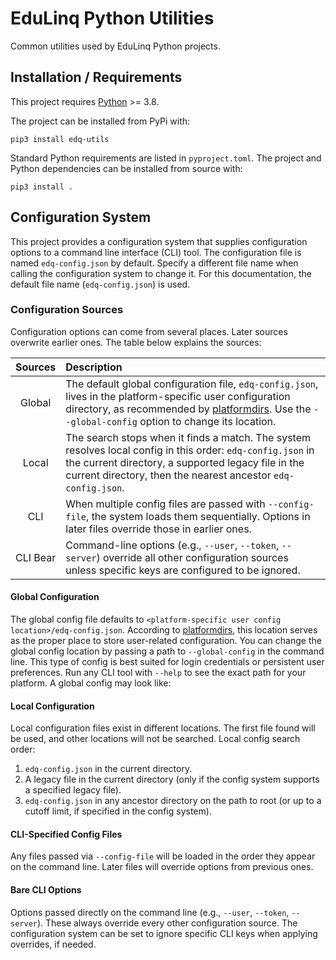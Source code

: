 # EduLinq Python Utilities

Common utilities used by EduLinq Python projects.

## Installation / Requirements

This project requires [Python](https://www.python.org/) >= 3.8.

The project can be installed from PyPi with:
```
pip3 install edq-utils
```

Standard Python requirements are listed in `pyproject.toml`.
The project and Python dependencies can be installed from source with:
```
pip3 install .
```

## Configuration System

This project provides a configuration system that supplies configuration options to a command line interface (CLI) tool.
The configuration file is named `edq-config.json` by default. Specify a different file name when calling the configuration system to change it.
For this documentation, the default file name (`edq-config.json`) is used.

### Configuration Sources

Configuration options can come from several places. Later sources overwrite earlier ones. The table below explains the sources:

| Sources | Description |
| :-------: | :----------- |
| Global | The default global configuration file, `edq-config.json`, lives in the platform-specific user configuration directory, as recommended by [platformdirs](https://github.com/tox-dev/platformdirs). Use the `--global-config` option to change its location.|
| Local | The search stops when it finds a match. The system resolves local config in this order: `edq-config.json` in the current directory, a supported legacy file in the current directory, then the nearest ancestor `edq-config.json`.|
| CLI | When multiple config files are passed with `--config-file`, the system loads them sequentially. Options in later files override those in earlier ones.|
| CLI Bear | Command-line options (e.g., `--user`, `--token`, `--server`) override all other configuration sources unless specific keys are configured to be ignored.|

#### Global Configuration

The global config file defaults to `<platform-specific user config location>/edq-config.json`.
According to [platformdirs](https://github.com/tox-dev/platformdirs), this location serves as the proper place to store user-related configuration.
You can change the global config location by passing a path to `--global-config` in the command line.
This type of config is best suited for login credentials or persistent user preferences.
Run any CLI tool with `--help` to see the exact path for your platform.
A global config may look like:

#### Local Configuration

Local configuration files exist in different locations.
The first file found will be used, and other locations will not be searched.
Local config search order:
1. `edq-config.json` in the current directory.
2. A legacy file in the current directory (only if the config system supports a specified legacy file).
3. `edq-config.json` in any ancestor directory on the path to root (or up to a cutoff limit, if specified in the config system).

#### CLI-Specified Config Files

Any files passed via `--config-file` will be loaded in the order they appear on the command line.
Later files will override options from previous ones.

#### Bare CLI Options

Options passed directly on the command line (e.g., `--user`, `--token`, `--server`).
These always override every other configuration source.
The configuration system can be set to ignore specific CLI keys when applying overrides, if needed.